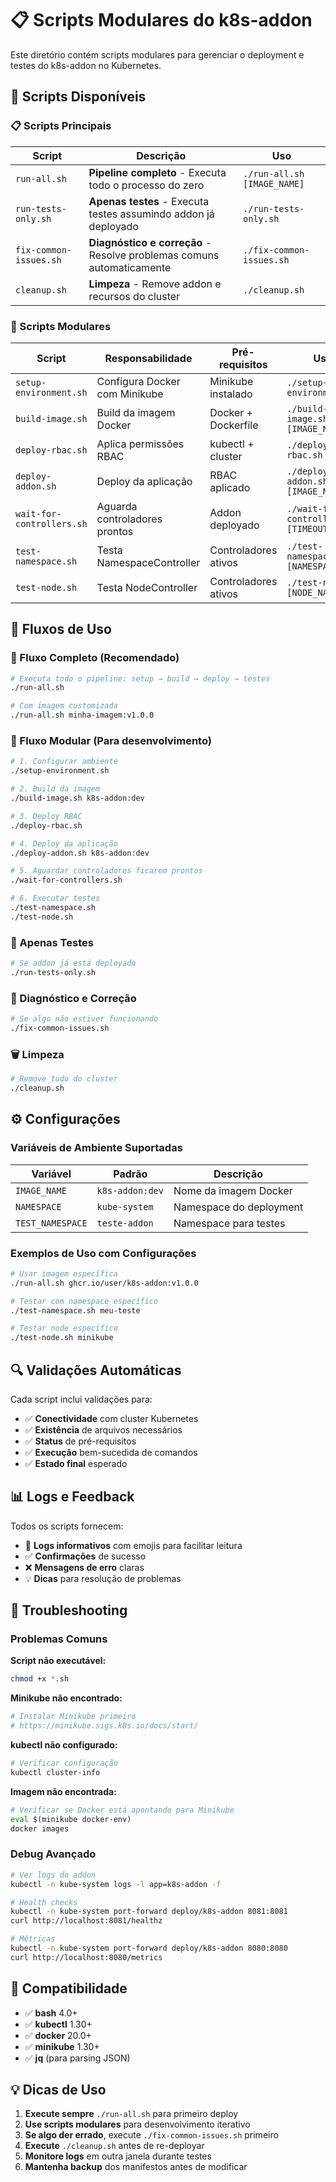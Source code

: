 # 📋 Scripts Modulares do k8s-addon

Este diretório contém scripts modulares para gerenciar o deployment e testes do k8s-addon no Kubernetes.

## 🎯 Scripts Disponíveis

### 📋 Scripts Principais

| Script                 | Descrição                                                             | Uso                         |
| ---------------------- | --------------------------------------------------------------------- | --------------------------- |
| `run-all.sh`           | **Pipeline completo** - Executa todo o processo do zero               | `./run-all.sh [IMAGE_NAME]` |
| `run-tests-only.sh`    | **Apenas testes** - Executa testes assumindo addon já deployado       | `./run-tests-only.sh`       |
| `fix-common-issues.sh` | **Diagnóstico e correção** - Resolve problemas comuns automaticamente | `./fix-common-issues.sh`    |
| `cleanup.sh`           | **Limpeza** - Remove addon e recursos do cluster                      | `./cleanup.sh`              |

### 🔧 Scripts Modulares

| Script                    | Responsabilidade              | Pré-requisitos       | Uso                                   |
| ------------------------- | ----------------------------- | -------------------- | ------------------------------------- |
| `setup-environment.sh`    | Configura Docker com Minikube | Minikube instalado   | `./setup-environment.sh`              |
| `build-image.sh`          | Build da imagem Docker        | Docker + Dockerfile  | `./build-image.sh [IMAGE_NAME]`       |
| `deploy-rbac.sh`          | Aplica permissões RBAC        | kubectl + cluster    | `./deploy-rbac.sh`                    |
| `deploy-addon.sh`         | Deploy da aplicação           | RBAC aplicado        | `./deploy-addon.sh [IMAGE_NAME]`      |
| `wait-for-controllers.sh` | Aguarda controladores prontos | Addon deployado      | `./wait-for-controllers.sh [TIMEOUT]` |
| `test-namespace.sh`       | Testa NamespaceController     | Controladores ativos | `./test-namespace.sh [NAMESPACE]`     |
| `test-node.sh`            | Testa NodeController          | Controladores ativos | `./test-node.sh [NODE_NAME]`          |

## 🚀 Fluxos de Uso

### 🎯 Fluxo Completo (Recomendado)

```bash
# Executa todo o pipeline: setup → build → deploy → testes
./run-all.sh

# Com imagem customizada
./run-all.sh minha-imagem:v1.0.0
```

### 🔧 Fluxo Modular (Para desenvolvimento)

```bash
# 1. Configurar ambiente
./setup-environment.sh

# 2. Build da imagem
./build-image.sh k8s-addon:dev

# 3. Deploy RBAC
./deploy-rbac.sh

# 4. Deploy da aplicação
./deploy-addon.sh k8s-addon:dev

# 5. Aguardar controladores ficarem prontos
./wait-for-controllers.sh

# 6. Executar testes
./test-namespace.sh
./test-node.sh
```

### 🧪 Apenas Testes

```bash
# Se addon já está deployado
./run-tests-only.sh
```

### 🔧 Diagnóstico e Correção

```bash
# Se algo não estiver funcionando
./fix-common-issues.sh
```

### 🗑️ Limpeza

```bash
# Remove tudo do cluster
./cleanup.sh
```

## ⚙️ Configurações

### Variáveis de Ambiente Suportadas

| Variável         | Padrão          | Descrição               |
| ---------------- | --------------- | ----------------------- |
| `IMAGE_NAME`     | `k8s-addon:dev` | Nome da imagem Docker   |
| `NAMESPACE`      | `kube-system`   | Namespace do deployment |
| `TEST_NAMESPACE` | `teste-addon`   | Namespace para testes   |

### Exemplos de Uso com Configurações

```bash
# Usar imagem específica
./run-all.sh ghcr.io/user/k8s-addon:v1.0.0

# Testar com namespace específico
./test-namespace.sh meu-teste

# Testar node específico
./test-node.sh minikube
```

## 🔍 Validações Automáticas

Cada script inclui validações para:

- ✅ **Conectividade** com cluster Kubernetes
- ✅ **Existência** de arquivos necessários
- ✅ **Status** de pré-requisitos
- ✅ **Execução** bem-sucedida de comandos
- ✅ **Estado final** esperado

## 📊 Logs e Feedback

Todos os scripts fornecem:

- 📝 **Logs informativos** com emojis para facilitar leitura
- ✅ **Confirmações** de sucesso
- ❌ **Mensagens de erro** claras
- 💡 **Dicas** para resolução de problemas

## 🐛 Troubleshooting

### Problemas Comuns

**Script não executável:**

```bash
chmod +x *.sh
```

**Minikube não encontrado:**

```bash
# Instalar Minikube primeiro
# https://minikube.sigs.k8s.io/docs/start/
```

**kubectl não configurado:**

```bash
# Verificar configuração
kubectl cluster-info
```

**Imagem não encontrada:**

```bash
# Verificar se Docker está apontando para Minikube
eval $(minikube docker-env)
docker images
```

### Debug Avançado

```bash
# Ver logs do addon
kubectl -n kube-system logs -l app=k8s-addon -f

# Health checks
kubectl -n kube-system port-forward deploy/k8s-addon 8081:8081
curl http://localhost:8081/healthz

# Métricas
kubectl -n kube-system port-forward deploy/k8s-addon 8080:8080
curl http://localhost:8080/metrics
```

## 🔗 Compatibilidade

- ✅ **bash** 4.0+
- ✅ **kubectl** 1.30+
- ✅ **docker** 20.0+
- ✅ **minikube** 1.30+
- ✅ **jq** (para parsing JSON)

## 💡 Dicas de Uso

1. **Execute sempre** `./run-all.sh` para primeiro deploy
2. **Use scripts modulares** para desenvolvimento iterativo
3. **Se algo der errado**, execute `./fix-common-issues.sh` primeiro
4. **Execute** `./cleanup.sh` antes de re-deployar
5. **Monitore logs** em outra janela durante testes
6. **Mantenha backup** dos manifestos antes de modificar
